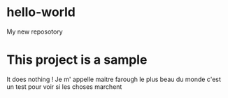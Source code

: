 # hello-world
My new reposotory
# This project is a sample 
It does nothing !
Je m' appelle maitre farough le plus beau du monde 
c'est un test pour voir si les choses marchent
